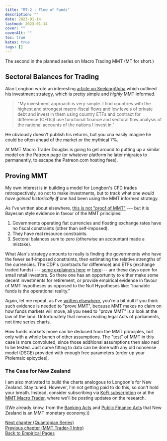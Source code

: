 ```yaml
---
title: "MT-2 - Flow of Funds"
description: ""
date: 2023-01-14
lastmod: 2023-01-14
cover: ""
coverAlt: ""
toc: true
katex: true
tags: []
---
```


The second in the planned series on Macro Trading MMT (MT for short.)

## Sectoral Balances for Trading

Alan Longbon wrote an interesting [article on SeekingAlpha](https://seekingalpha.com/article/4569870-the-white-house-fed-inflation-and-flow-of-funds-for-january-2023) 
which outlined his investment strategy, which is pretty simple and *highly* MMT informed.

> "My investment approach is very simple. I find countries with the highest and 
strongest macro-fiscal flows and low levels of private debt and invest in them using 
country ETFs and contract for difference (CFDs)I use functional finance and sectoral 
flow analysis of the national accounts of the nations I invest in."

He obviously doesn't publish his returns, but you cna easily imagine he could be often ahead of the market or the mythical 7%.

At MMT Macro Trader Douglas is going to get around to putting up a similar model on 
the Patreon page (or whatever platform he later migrates to permanently, to escape 
the Patreon.com hosting fees).

## Proving MMT

My own interest is in building a model for Longbon's CFD trades retrospectively, 
so not to make investments, but to track what one *would have gained historically* 
**_if_** one had been using the MMT informed strategy.

As I've written about elsewhere, [this is not "proof of MMT"](/ohanga-pai/blog/10_proof_of_x/) --- but it is Bayesian style evidence in favour of the MMT principles:

1. Governments operating fiat currencies and floating exchange rates have no fiscal constraints (other than self-imposed).
2. They have real resource constraints.
3. Sectoral balances sum to zero (otherwise an accountant made a mistake).

What Alan's strategy amounts to really is finding the governments who have the fewer 
self-imposed constraints, then estimating the relative strengths of the currencies. 
The CDF's (contracts for difference) and ETFs (exchange traded funds) --- 
[some explainers here](https://www.cmcmarkets.com/en/trading-guides/cfd-vs-etf) or [here](http://investpost.org/stocks/what-s-the-difference-between-an-etf-and-a-cfd/)--- are 
these days open for small retail investors. So there one has an opportunity to either 
make some decent investments for retirement, or provide empirical evidence in favour 
of MMT hypotheses as opposed to the Null Hypotheses like: "loanable funds is the 
operational reality."

Again, let me repeat, as I've [written elsewhere](/ohanga-pai/blog/10_proof_of_x/), 
you're a bit dull if you think such evidence is needed to "prove MMT", because MMT 
makes no claim on how funds markets will move, all you need to "prove MMT" is a look 
at the law of the land. Unfortunately that means reading legal Acts of parliaments, 
not time series charts.

How funds markets move can be deduced from the MMT principles, but only with a whole 
bunch of other assumptions.
The "test" of MMT in this case is more convoluted, since those additional assumptions 
then also ned to be tested. Just curve fitting to data can be done with any old 
nonsense model (DSGE) provided with enough free parameters (order up your Ptolemaic 
epicycles).

### The Case for New Zealand

I am also motivated to build the charts analogous to Longbon's for New Zealand.
Stay tuned. However, I'm not getting paid to do this, so don't hold your breath.
Instead, consider subscribing via 
[KoFi subscription](https://ko-fi.com/achrononmaster/) or 
at the [MMT Macro Trader](https://www.patreon.com/mmtmacrotrader), 
where we'll be posting updates on the research.

((We already know, from the [Banking Acts](https://legislation.govt.nz/act/public/2021/0031/latest/LMS286978.html) and [Public Finance Acts](https://www.legislation.govt.nz/act/public/1989/0044/latest/DLM160809.html) that New Zealand is 
an MMT monetary economy.))

[Next chapter (Quantopian Series)](../999_1_quantopian_phacks)   
[Previous chapter (MMT Trader-1 Intro)](../99_1_macro_trader)  
[Back to Empirical Pages](../)
